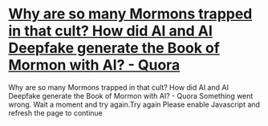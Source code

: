 # [Why are so many Mormons trapped in that cult? How did AI and AI Deepfake generate the Book of Mormon with AI? - Quora](https://www.quora.com/Why-are-so-many-Mormons-trapped-in-that-cult-How-did-AI-and-AI-Deepfake-generate-the-Book-of-Mormon-with-AI)

Why are so many Mormons trapped in that cult? How did AI and AI Deepfake generate the Book of Mormon with AI? - Quora Something went wrong. Wait a moment and try again.Try again Please enable Javascript and refresh the page to continue